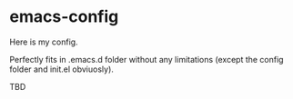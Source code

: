 # emacs-config
Here is my config.

Perfectly fits in .emacs.d folder without any limitations (except the config folder and init.el obviuosly).

TBD
